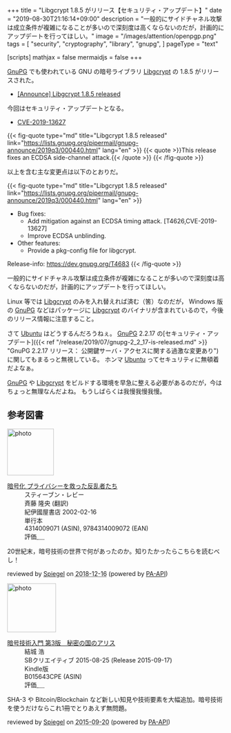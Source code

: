 +++
title = "Libgcrypt 1.8.5 がリリース【セキュリティ・アップデート】"
date =  "2019-08-30T21:16:14+09:00"
description = "一般的にサイドチャネル攻撃は成立条件が複雑になることが多いので深刻度は高くならないのだが，計画的にアップデートを行ってほしい。"
image = "/images/attention/openpgp.png"
tags = [
  "security",
  "cryptography",
  "library",
  "gnupg",
]
pageType = "text"

[scripts]
  mathjax = false
  mermaidjs = false
+++

[GnuPG] でも使われている GNU の暗号ライブラリ [Libgcrypt] の 1.8.5 がリリースされた。

- [[Announce] Libgcrypt 1.8.5 released](https://lists.gnupg.org/pipermail/gnupg-announce/2019q3/000440.html)

今回はセキュリティ・アップデートとなる。

- [CVE-2019-13627](https://nvd.nist.gov/vuln/detail/CVE-2019-13627)

{{< fig-quote type="md" title="Libgcrypt 1.8.5 released" link="https://lists.gnupg.org/pipermail/gnupg-announce/2019q3/000440.html" lang="en" >}}
{{< quote >}}This release fixes an ECDSA side-channel attack.{{< /quote >}}
{{< /fig-quote >}}

以上を含む主な変更点は以下のとおりだ。

{{< fig-quote type="md" title="Libgcrypt 1.8.5 released" link="https://lists.gnupg.org/pipermail/gnupg-announce/2019q3/000440.html" lang="en" >}}
- Bug fixes:
   - Add mitigation against an ECDSA timing attack. [T4626,CVE-2019-13627]
   - Improve ECDSA unblinding.
-  Other features:
   - Provide a pkg-config file for libgcrypt.

Release-info: https://dev.gnupg.org/T4683
{{< /fig-quote >}}

一般的にサイドチャネル攻撃は成立条件が複雑になることが多いので深刻度は高くならないのだが，計画的にアップデートを行ってほしい。

Linux 等では [Libgcrypt] のみを入れ替えれば済む（筈）なのだが， Windows 版の [GnuPG] などはパッケージに [Libgcrypt] のバイナリが含まれているので，今後のリリース情報に注意すること。

さて [Ubuntu] はどうするんだろうねぇ。
[GnuPG] 2.2.17 の[セキュリティ・アップデート]({{< ref "/release/2019/07/gnupg-2_2_17-is-released.md" >}} "GnuPG 2.2.17 リリース： 公開鍵サーバ・アクセスに関する過激な変更あり")に関してもまるっと無視している。
ホンマ [Ubuntu] ってセキュリティに無頓着だよなぁ。

[GnuPG] や [Libgcrypt] をビルドする環境を早急に整える必要があるのだが，今はちょっと無理なんだよね。
もうしばらくは我慢我慢我慢。

[GnuPG]: https://gnupg.org/ "The GNU Privacy Guard"
[Libgcrypt]: https://gnupg.org/software/libgcrypt/
[Ubuntu]: https://www.ubuntu.com/ "The leading operating system for PCs, IoT devices, servers and the cloud | Ubuntu"

## 参考図書

<div class="hreview">
  <div class="photo"><a class="item url" href="https://www.amazon.co.jp/%E6%9A%97%E5%8F%B7%E5%8C%96-%E3%83%97%E3%83%A9%E3%82%A4%E3%83%90%E3%82%B7%E3%83%BC%E3%82%92%E6%95%91%E3%81%A3%E3%81%9F%E5%8F%8D%E4%B9%B1%E8%80%85%E3%81%9F%E3%81%A1-%E3%82%B9%E3%83%86%E3%82%A3%E3%83%BC%E3%83%96%E3%83%B3%E3%83%BB%E3%83%AC%E3%83%93%E3%83%BC/dp/4314009071?SubscriptionId=AKIAJYVUJ3DMTLAECTHA&tag=baldandersinf-22&linkCode=xm2&camp=2025&creative=165953&creativeASIN=4314009071"><img src="https://images-fe.ssl-images-amazon.com/images/I/51ZRZ62WKCL._SL160_.jpg" width="108" alt="photo"></a></div>
  <dl class="fn">
    <dt><a href="https://www.amazon.co.jp/%E6%9A%97%E5%8F%B7%E5%8C%96-%E3%83%97%E3%83%A9%E3%82%A4%E3%83%90%E3%82%B7%E3%83%BC%E3%82%92%E6%95%91%E3%81%A3%E3%81%9F%E5%8F%8D%E4%B9%B1%E8%80%85%E3%81%9F%E3%81%A1-%E3%82%B9%E3%83%86%E3%82%A3%E3%83%BC%E3%83%96%E3%83%B3%E3%83%BB%E3%83%AC%E3%83%93%E3%83%BC/dp/4314009071?SubscriptionId=AKIAJYVUJ3DMTLAECTHA&tag=baldandersinf-22&linkCode=xm2&camp=2025&creative=165953&creativeASIN=4314009071">暗号化 プライバシーを救った反乱者たち</a></dt>
    <dd>スティーブン・レビー</dd>
    <dd>斉藤 隆央 (翻訳)</dd>
    <dd>紀伊國屋書店 2002-02-16</dd>
    <dd>単行本</dd>
    <dd>4314009071 (ASIN), 9784314009072 (EAN)</dd>
    <dd>評価<abbr class="rating fa-sm" title="5">&nbsp;<i class="fas fa-star"></i>&nbsp;<i class="fas fa-star"></i>&nbsp;<i class="fas fa-star"></i>&nbsp;<i class="fas fa-star"></i>&nbsp;<i class="fas fa-star"></i></abbr></dd>
  </dl>
  <p class="description">20世紀末，暗号技術の世界で何があったのか。知りたかったらこちらを読むべし！</p>
  <p class="powered-by">reviewed by <a href='#maker' class='reviewer'>Spiegel</a> on <abbr class="dtreviewed" title="2018-12-16">2018-12-16</abbr> (powered by <a href="https://affiliate.amazon.co.jp/assoc_credentials/home">PA-API</a>)</p>
</div>

<div class="hreview">
  <div class="photo"><a class="item url" href="https://www.amazon.co.jp/%E6%9A%97%E5%8F%B7%E6%8A%80%E8%A1%93%E5%85%A5%E9%96%80-%E7%AC%AC3%E7%89%88-%E7%A7%98%E5%AF%86%E3%81%AE%E5%9B%BD%E3%81%AE%E3%82%A2%E3%83%AA%E3%82%B9-%E7%B5%90%E5%9F%8E-%E6%B5%A9-ebook/dp/B015643CPE?SubscriptionId=AKIAJYVUJ3DMTLAECTHA&tag=baldandersinf-22&linkCode=xm2&camp=2025&creative=165953&creativeASIN=B015643CPE"><img src="https://images-fe.ssl-images-amazon.com/images/I/51t6yHHVwEL._SL160_.jpg" width="113" alt="photo"></a></div>
  <dl class="fn">
    <dt><a href="https://www.amazon.co.jp/%E6%9A%97%E5%8F%B7%E6%8A%80%E8%A1%93%E5%85%A5%E9%96%80-%E7%AC%AC3%E7%89%88-%E7%A7%98%E5%AF%86%E3%81%AE%E5%9B%BD%E3%81%AE%E3%82%A2%E3%83%AA%E3%82%B9-%E7%B5%90%E5%9F%8E-%E6%B5%A9-ebook/dp/B015643CPE?SubscriptionId=AKIAJYVUJ3DMTLAECTHA&tag=baldandersinf-22&linkCode=xm2&camp=2025&creative=165953&creativeASIN=B015643CPE">暗号技術入門 第3版　秘密の国のアリス</a></dt>
    <dd>結城 浩</dd>
    <dd>SBクリエイティブ 2015-08-25 (Release 2015-09-17)</dd>
    <dd>Kindle版</dd>
    <dd>B015643CPE (ASIN)</dd>
    <dd>評価<abbr class="rating fa-sm" title="5">&nbsp;<i class="fas fa-star"></i>&nbsp;<i class="fas fa-star"></i>&nbsp;<i class="fas fa-star"></i>&nbsp;<i class="fas fa-star"></i>&nbsp;<i class="fas fa-star"></i></abbr></dd>
  </dl>
  <p class="description">SHA-3 や Bitcoin/Blockchain など新しい知見や技術要素を大幅追加。暗号技術を使うだけならこれ1冊でとりあえず無問題。</p>
  <p class="powered-by">reviewed by <a href='#maker' class='reviewer'>Spiegel</a> on <abbr class="dtreviewed" title="2015-09-20">2015-09-20</abbr> (powered by <a href="https://affiliate.amazon.co.jp/assoc_credentials/home">PA-API</a>)</p>
</div>
